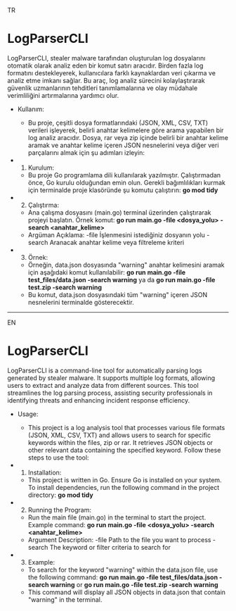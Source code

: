 TR
# LogParserCLI
LogParserCLI, stealer malware tarafından oluşturulan log dosyalarını otomatik olarak analiz eden bir komut satırı aracıdır. Birden fazla log formatını destekleyerek, kullanıcılara farklı kaynaklardan veri çıkarma ve analiz etme imkanı sağlar. Bu araç, log analiz sürecini kolaylaştırarak güvenlik uzmanlarının tehditleri tanımlamalarına ve olay müdahale verimliliğini artırmalarına yardımcı olur.

- Kullanım:
  * Bu proje, çeşitli dosya formatlarındaki (JSON, XML, CSV, TXT) verileri işleyerek, belirli anahtar kelimelere göre arama yapabilen bir log 
  analiz aracıdır. Dosya, rar veya zip içinde belirli bir anahtar kelime aramak ve anahtar kelime içeren JSON nesnelerini veya diğer veri parçalarını almak 
  için şu adımları izleyin:

- 1. Kurulum:
  * Bu proje Go programlama dili kullanılarak yazılmıştır. Çalıştırmadan önce, Go kurulu olduğundan emin olun. Gerekli bağımlılıkları kurmak 
  için terminalde proje klasöründe şu komutu çalıştırın:
  **go mod tidy**

- 2. Çalıştırma:
  * Ana çalışma dosyasını (main.go) terminal üzerinden çalıştırarak projeyi başlatın. Örnek komut:
  **go run main.go -file <dosya_yolu> -search <anahtar_kelime>**
  * Argüman	Açıklama:
  -file	İşlenmesini istediğiniz dosyanın yolu
  -search	Aranacak anahtar kelime veya filtreleme kriteri

- 3. Örnek:
  * Örneğin, data.json dosyasında "warning" anahtar kelimesini aramak için aşağıdaki komut kullanılabilir:
  **go run main.go -file test_files/data.json -search warning** ya da **go run main.go -file test.zip -search warning**
  * Bu komut, data.json dosyasındaki tüm "warning" içeren JSON nesnelerini terminalde gösterecektir.

-------------------------------------------------------------------------------------------------------------------------------------------------
EN
# LogParserCLI
LogParserCLI is a command-line tool for automatically parsing logs generated by stealer malware. It supports multiple log formats, allowing users to extract and analyze data from different sources. This tool streamlines the log parsing process, assisting security professionals in identifying threats and enhancing incident response efficiency.

- Usage:
  * This project is a log analysis tool that processes various file formats (JSON, XML, CSV, TXT) and allows users to search for specific 
  keywords within the files, zip or rar. It retrieves JSON objects or other relevant data containing the specified keyword. Follow these steps to use the 
  tool:

- 1. Installation:
  * This project is written in Go. Ensure Go is installed on your system. To install dependencies, run the following command in the project 
  directory:
  **go mod tidy**

- 2. Running the Program:
  * Run the main file (main.go) in the terminal to start the project. Example command:
  **go run main.go -file <dosya_yolu> -search <anahtar_kelime>** 
  * Argument	Description:
  -file	Path to the file you want to process
  -search	The keyword or filter criteria to search for

- 3. Example:
  * To search for the keyword "warning" within the data.json file, use the following command:
  **go run main.go -file test_files/data.json -search warning** or **go run main.go -file test.zip -search warning**
  * This command will display all JSON objects in data.json that contain "warning" in the terminal.







